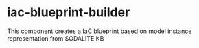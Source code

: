 # iac-blueprint-builder
This component creates a IaC blueprint based on model instance representation from SODALITE KB
